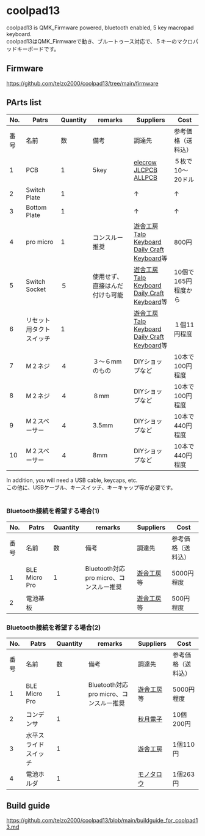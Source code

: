 # coolpad13

coolpad13 is QMK_Firmware powered, bluetooth enabled, 5 key macropad keyboard.
<br>
coolpad13はQMK_Firmwareで動き、ブルートゥース対応で、５キーのマクロパッドキーボードです。
<br>


## Firmware
https://github.com/telzo2000/coolpad13/tree/main/firmware


## PArts list
| No. | Patrs | Quantity | remarks | Suppliers | Cost |
|--|--|--|--|--|--|
|番号|名前|数|備考|調達先|参考価格（送料込）|<br>
|1|PCB|1|5key|[elecrow](https://www.elecrow.com)<br>[JLCPCB](https://jlcpcb.com)<br>[ALLPCB](https://www.allpcb.com)|５枚で10〜20ドル|<br>
|2|Switch Plate|1||↑|↑|<br>
|3|Bottom Plate|1||↑|↑|<br>
|4| pro micro|1|コンスルー推奨|[遊舎工房](https://yushakobo.jp)<br>[Talp Keyboard](https://talpkeyboard.net)<br>[Daily Craft Keyboard](https://shop.dailycraft.jp)等|800円|
|5|Switch Socket|５|使用せず、直接はんだ付けも可能|[遊舎工房](https://yushakobo.jp)<br>[Talp Keyboard](https://talpkeyboard.net)<br>[Daily Craft Keyboard](https://shop.dailycraft.jp)等|10個で165円程度から|
|6|リセット用タクトスイッチ|1||[遊舎工房](https://yushakobo.jp)<br>[Talp Keyboard](https://talpkeyboard.net)<br>[Daily Craft Keyboard](https://shop.dailycraft.jp)等|１個11円程度|
|7|M２ネジ|４|３〜６mmのもの|DIYショップなど|10本で100円程度|
|8|M２ネジ|４|８mm|DIYショップなど|10本で100円程度|
|9|M２スペーサー|４|3.5mm|DIYショップなど|10本で440円程度|
|10|M２スペーサー|４|8mm|DIYショップなど|10本で440円程度|

In addition, you will need a USB cable, keycaps, etc.
<br>
この他に、USBケーブル、キースイッチ、キーキャップ等が必要です。
<br>
<br>

### Bluetooth接続を希望する場合(1)

 No. | Patrs | Quantity | remarks | Suppliers | Cost |
|--|--|--|--|--|--|
|番号|名前|数|備考|調達先|参考価格（送料込）|<br>
|1|BLE Micro Pro|1|Bluetooth対応pro micro、コンスルー推奨|[遊舎工房](https://yushakobo.jp)等|5000円程度|
|2|電池基板|||[遊舎工房](https://shop.yushakobo.jp/products/ble-micro-pro-battery-board?variant=37665283211425)等|500円程度|

### Bluetooth接続を希望する場合(2)

 No. | Patrs | Quantity | remarks | Suppliers | Cost |
|--|--|--|--|--|--|
|番号|名前|数|備考|調達先|参考価格（送料込）|<br>
|1|BLE Micro Pro|1|Bluetooth対応pro micro、コンスルー推奨|[遊舎工房](https://yushakobo.jp)等|5000円程度|
|2|コンデンサ|1||[秋月電子](https://akizukidenshi.com/catalog/g/gP-02151/)|10個200円|
|3|水平スライドスイッチ|1||[遊舎工房](https://shop.yushakobo.jp/products/5624?variant=45044666007783)|1個110円|
|4|電池ホルダ|1||[モノタロウ](https://www.monotaro.com/p/8835/2765/)|1個263円|

## Build guide

https://github.com/telzo2000/coolpad13/blob/main/buildguide_for_coolpad13.md




